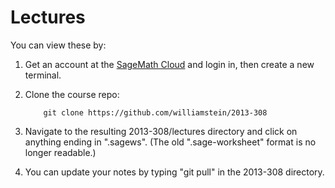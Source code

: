
# Lectures

You can view these by:

  1. Get an account at the [SageMath Cloud](https://cloud.sagemath.com) and login in, then create a new terminal.

  2. Clone the course repo:

             git clone https://github.com/williamstein/2013-308

  3. Navigate to the resulting 2013-308/lectures directory and click on anything ending in ".sagews".  (The old ".sage-worksheet" format is no longer readable.)

  4. You can update your notes by typing "git pull" in the 2013-308 directory.